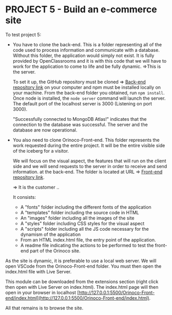 # PROJECT 5 - Build an e-commerce site

To test project 5:
* You have to clone the back-end. This is a folder representing all of the code used to process information and communicate with a database.
  Without this folder, the application would simply not exist. It is fully provided by OpenClassrooms and it is with this code that we will
  have to work for the application to come to life and be fully dynamic.
  =>This is the server.
  
  To set it up, the GitHub repository must be cloned => [Back-end repository link](https://github.com/OpenClassrooms-Student-Center/JWDP5.git) on your computer and npm must be installed locally on your machine. From the back-end folder you obtained, run `npm install`. Once node is installed, the `node server` command will launch the server. The default port of the localhost server is 3000 (Listening on port 3000). 
  
  "Successfully connected to MongoDB Atlas!" indicates that the connection to the database was successful. The server and the database are now operational.
  
  
* You also need to clone Orinoco-Front-end. This folder represents the work requested during the entire project. It will be the entire visible side of the iceberg for a visitor.
        
  We will focus on the visual aspect, the features that will run on the client side and we will send requests to the server in order to receive and send information.
  at the back-end. The folder is located at URL => [Front-end repository link](https://github.com/Jonathan-admin/Orinoco-Front-end.git).
  
  => It is the customer ..

  It consists:  
  * A "fonts" folder including the different fonts of the application
  * A "templates" folder including the source code in HTML
  * An "images" folder including all the images of the site
  * A "styles" folder including CSS styles for the visual aspect
  * A "scripts" folder including all the JS code necessary for the dynamism of the application
  * From an HTML index.html file, the entry point of the application.
  * A readme file indicating the actions to be performed to test the front-end part of the Orinoco site.
        
       
 As the site is dynamic, it is preferable to use a local web server.
 We will open VSCode from the Orinoco-Front-end folder. You must then open the index.html file with Live Server.
 
 This module can be downloaded from the extensions section (right click then open with Live Server on index.html). The index.html page will then open in your browser in localhost [http://127.0.0.1:5500/Orinoco-Front-end/index.html](http://127.0.0.1:5500/Orinoco-Front-end/index.html).

All that remains is to browse the site.
